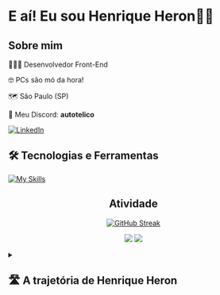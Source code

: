 # E aí! Eu sou Henrique Heron👋🏻
## **Sobre mim**

🧑🏻‍💻 Desenvolvedor Front-End

🤓 PCs são mó da hora!

🗺️ São Paulo (SP)

📨 Meu Discord: **autotelico**

[![LinkedIn](https://img.shields.io/badge/LinkedIn-0077B5?style=for-the-badge&logo=linkedin&logoColor=white)](https://www.linkedin.com/in/henrique-heron/)

## **🛠️ Tecnologias e Ferramentas**

[![My Skills](https://skillicons.dev/icons?i=sass,bootstrap,html,css,js,ts,git,jest,netlify,vscode,linux)](https://skillicons.dev)

<div align="center">
  
## **Atividade**
  
</div>

<div align="center">
  
[![GitHub Streak](https://streak-stats.demolab.com?user=autotelico&locale=pt_BR)](https://git.io/streak-stats)

![](http://github-profile-summary-cards.vercel.app/api/cards/stats?username=autotelico&theme=default) ![](http://github-profile-summary-cards.vercel.app/api/cards/most-commit-language?username=autotelico&theme=default)

</div>

<details>
<summary><h2>🛣️ A trajetória de Henrique Heron<h2></summary>
<br>
  Todo mundo já viveu aquele momento de "e se": e se eu tentasse fazer algo diferente? E se eu tiver deixando a oportunidade passar? E se eu me der bem?<br><br>
  Foi assim que eu entrei no desenvolvimento web. Depois de 4 tentativas frustradas, eu resolvi tentar uma 5ª vez. E deu certo. Sempre gostei de ajudar os outros com computadores nos 3 empregos que eu já tive na vida, e todo mundo comentava <strong>sempre</strong> a mesma coisa: <em>Ah, você tem mó cara de quem gosta de PC! Por que você não faz informática?</em><br><br>
  Falei: quer saber? Cês tão certos - eu gosto mesmo! E larguei minha formação de Gestor de Políticas Públicas na USP pra me dedicar ao que eu sempre gostei DEMAAAIS de fazer: brincar com navegadores!<br><br>
  Eu só quero saber o máximo possível sobre como mexer nas coisas. Meu prazer com a web é exatamente esse. Não se trata de grana nem fama, é vontade de fazer coisas. No capricho! 👌🏻<br><br>
  Se você vir algo nos meus projetos e quiser fazer PR pra me mostrar no que dá pra ficar melhor, fique à vontade! Comente o que quiser.
</details>

<!--
**autotelico/autotelico** is a ✨ _special_ ✨ repository because its `README.md` (this file) appears on your GitHub profile.

Here are some ideas to get you started:

- 🔭 I’m currently working on ...
- 🌱 I’m currently learning ...
- 👯 I’m looking to collaborate on ...
- 🤔 I’m looking for help with ...
- 💬 Ask me about ...
- 📫 How to reach me: ...
- 😄 Pronouns: ...
- ⚡ Fun fact: ...
-->
